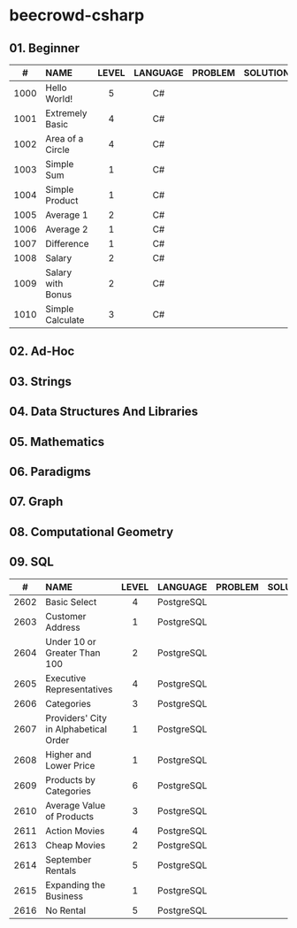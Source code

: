 # beecrowd-csharp

## 01. Beginner

| #    | NAME               | LEVEL | LANGUAGE | PROBLEM | SOLUTION |
|:----:|:-------------------|:-----:|:--------:|:--------|:---------|
| 1000 | Hello World!       | 5     | C#       |         |          |
| 1001 | Extremely Basic    | 4     | C#       |         |          |
| 1002 | Area of a Circle   | 4     | C#       |         |          |
| 1003 | Simple Sum         | 1     | C#       |         |          |
| 1004 | Simple Product     | 1     | C#       |         |          |
| 1005 | Average 1          | 2     | C#       |         |          |
| 1006 | Average 2          | 1     | C#       |         |          |
| 1007 | Difference         | 1     | C#       |         |          |
| 1008 | Salary             | 2     | C#       |         |          |
| 1009 | Salary with Bonus  | 2     | C#       |         |          |
| 1010 | Simple Calculate   | 3     | C#       |         |          |

## 02. Ad-Hoc

## 03. Strings

## 04. Data Structures And Libraries

## 05. Mathematics

## 06. Paradigms

## 07. Graph

## 08. Computational Geometry

## 09. SQL

| #    | NAME                                  | LEVEL | LANGUAGE   | PROBLEM | SOLUTION |
|:----:|:--------------------------------------|:-----:|:----------:|:--------|:---------|
| 2602 | Basic Select                          | 4     | PostgreSQL |         |          |
| 2603 | Customer Address                      | 1     | PostgreSQL |         |          |
| 2604 | Under 10 or Greater Than 100          | 2     | PostgreSQL |         |          |
| 2605 | Executive Representatives             | 4     | PostgreSQL |         |          |
| 2606 | Categories                            | 3     | PostgreSQL |         |          |
| 2607 | Providers' City in Alphabetical Order | 1     | PostgreSQL |         |          |
| 2608 | Higher and Lower Price                | 1     | PostgreSQL |         |          |
| 2609 | Products by Categories                | 6     | PostgreSQL |         |          |
| 2610 | Average Value of Products             | 3     | PostgreSQL |         |          |
| 2611 | Action Movies                         | 4     | PostgreSQL |         |          |
| 2613 | Cheap Movies                          | 2     | PostgreSQL |         |          |
| 2614 | September Rentals                     | 5     | PostgreSQL |         |          |
| 2615 | Expanding the Business                | 1     | PostgreSQL |         |          |
| 2616 | No Rental                             | 5     | PostgreSQL |         |          |


